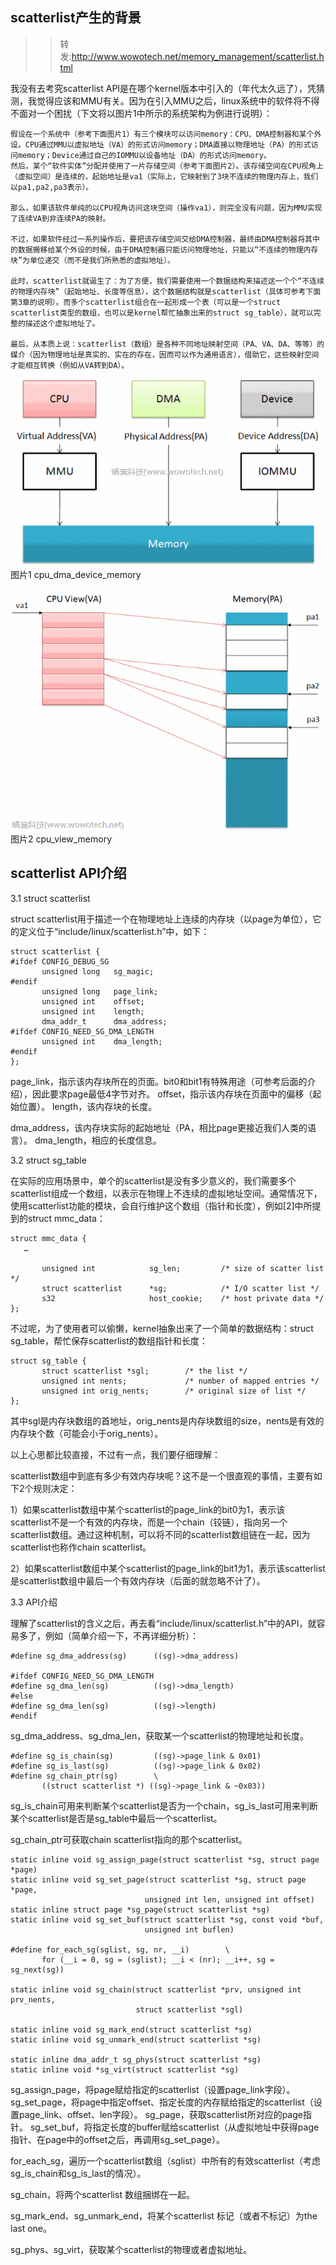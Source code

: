 ## scatterlist产生的背景
>>转发:http://www.wowotech.net/memory_management/scatterlist.html

我没有去考究scatterlist API是在哪个kernel版本中引入的（年代太久远了），凭猜测，我觉得应该和MMU有关。因为在引入MMU之后，linux系统中的软件将不得不面对一个困扰（下文将以图片1中所示的系统架构为例进行说明）：
```
假设在一个系统中（参考下面图片1）有三个模块可以访问memory：CPU、DMA控制器和某个外设。CPU通过MMU以虚拟地址（VA）的形式访问memory；DMA直接以物理地址（PA）的形式访问memory；Device通过自己的IOMMU以设备地址（DA）的形式访问memory。
然后，某个“软件实体”分配并使用了一片存储空间（参考下面图片2）。该存储空间在CPU视角上（虚拟空间）是连续的，起始地址是va1（实际上，它映射到了3块不连续的物理内存上，我们以pa1,pa2,pa3表示）。

那么，如果该软件单纯的以CPU视角访问这块空间（操作va1），则完全没有问题，因为MMU实现了连续VA到非连续PA的映射。

不过，如果软件经过一系列操作后，要把该存储空间交给DMA控制器，最终由DMA控制器将其中的数据搬移给某个外设的时候，由于DMA控制器只能访问物理地址，只能以“不连续的物理内存块”为单位递交（而不是我们所熟悉的虚拟地址）。

此时，scatterlist就诞生了：为了方便，我们需要使用一个数据结构来描述这一个个“不连续的物理内存块”（起始地址、长度等信息），这个数据结构就是scatterlist（具体可参考下面第3章的说明）。而多个scatterlist组合在一起形成一个表（可以是一个struct scatterlist类型的数组，也可以是kernel帮忙抽象出来的struct sg_table），就可以完整的描述这个虚拟地址了。

最后，从本质上说：scatterlist（数组）是各种不同地址映射空间（PA、VA、DA、等等）的媒介（因为物理地址是真实的、实在的存在，因而可以作为通用语言），借助它，这些映射空间才能相互转换（例如从VA转到DA）。
```
![image](/img/scatterlist1.gif)  
图片1 cpu_dma_device_memory

![image](/img/scatterlist2.gif)  
图片2 cpu_view_memory  

## scatterlist API介绍
3.1 struct scatterlist

struct scatterlist用于描述一个在物理地址上连续的内存块（以page为单位），它的定义位于“include/linux/scatterlist.h”中，如下：
```
struct scatterlist {
#ifdef CONFIG_DEBUG_SG
       unsigned long   sg_magic;
#endif
       unsigned long   page_link;
       unsigned int    offset;
       unsigned int    length;
       dma_addr_t      dma_address;
#ifdef CONFIG_NEED_SG_DMA_LENGTH
       unsigned int    dma_length;
#endif
};
```

   page_link，指示该内存块所在的页面。bit0和bit1有特殊用途（可参考后面的介绍），因此要求page最低4字节对齐。
   offset，指示该内存块在页面中的偏移（起始位置）。
   length，该内存块的长度。

   dma_address，该内存块实际的起始地址（PA，相比page更接近我们人类的语言）。
   dma_length，相应的长度信息。

3.2 struct sg_table

在实际的应用场景中，单个的scatterlist是没有多少意义的，我们需要多个scatterlist组成一个数组，以表示在物理上不连续的虚拟地址空间。通常情况下，使用scatterlist功能的模块，会自行维护这个数组（指针和长度），例如[2]中所提到的struct mmc_data：
```
struct mmc_data {
   …

       unsigned int            sg_len;         /* size of scatter list */     
       struct scatterlist      *sg;            /* I/O scatter list */         
       s32                     host_cookie;    /* host private data */        
};
```
不过呢，为了使用者可以偷懒，kernel抽象出来了一个简单的数据结构：struct sg_table，帮忙保存scatterlist的数组指针和长度：
```
struct sg_table {
       struct scatterlist *sgl;        /* the list */
       unsigned int nents;             /* number of mapped entries */
       unsigned int orig_nents;        /* original size of list */
};
```
其中sgl是内存块数组的首地址，orig_nents是内存块数组的size，nents是有效的内存块个数（可能会小于orig_nents）。

以上心思都比较直接，不过有一点，我们要仔细理解：

scatterlist数组中到底有多少有效内存块呢？这不是一个很直观的事情，主要有如下2个规则决定：

   1）如果scatterlist数组中某个scatterlist的page_link的bit0为1，表示该scatterlist不是一个有效的内存块，而是一个chain（铰链），指向另一个scatterlist数组。通过这种机制，可以将不同的scatterlist数组链在一起，因为scatterlist也称作chain scatterlist。

   2）如果scatterlist数组中某个scatterlist的page_link的bit1为1，表示该scatterlist是scatterlist数组中最后一个有效内存块（后面的就忽略不计了）。

3.3 API介绍

理解了scatterlist的含义之后，再去看“include/linux/scatterlist.h”中的API，就容易多了，例如（简单介绍一下，不再详细分析）：
```
#define sg_dma_address(sg)      ((sg)->dma_address)

#ifdef CONFIG_NEED_SG_DMA_LENGTH
#define sg_dma_len(sg)          ((sg)->dma_length)
#else
#define sg_dma_len(sg)          ((sg)->length)
#endif
```
   sg_dma_address、sg_dma_len，获取某一个scatterlist的物理地址和长度。
```
#define sg_is_chain(sg)         ((sg)->page_link & 0x01)
#define sg_is_last(sg)          ((sg)->page_link & 0x02)
#define sg_chain_ptr(sg)        \
       ((struct scatterlist *) ((sg)->page_link & ~0x03))
```
   sg_is_chain可用来判断某个scatterlist是否为一个chain，sg_is_last可用来判断某个scatterlist是否是sg_table中最后一个scatterlist。

   sg_chain_ptr可获取chain scatterlist指向的那个scatterlist。
```
static inline void sg_assign_page(struct scatterlist *sg, struct page *page)
static inline void sg_set_page(struct scatterlist *sg, struct page *page,
                              unsigned int len, unsigned int offset)
static inline struct page *sg_page(struct scatterlist *sg)
static inline void sg_set_buf(struct scatterlist *sg, const void *buf,
                              unsigned int buflen)

#define for_each_sg(sglist, sg, nr, __i)        \
       for (__i = 0, sg = (sglist); __i < (nr); __i++, sg = sg_next(sg))

static inline void sg_chain(struct scatterlist *prv, unsigned int prv_nents,
                            struct scatterlist *sgl)

static inline void sg_mark_end(struct scatterlist *sg)
static inline void sg_unmark_end(struct scatterlist *sg)

static inline dma_addr_t sg_phys(struct scatterlist *sg)
static inline void *sg_virt(struct scatterlist *sg)
```
   sg_assign_page，将page赋给指定的scatterlist（设置page_link字段）。
   sg_set_page，将page中指定offset、指定长度的内存赋给指定的scatterlist（设置page_link、offset、len字段）。
   sg_page，获取scatterlist所对应的page指针。
   sg_set_buf，将指定长度的buffer赋给scatterlist（从虚拟地址中获得page指针、在page中的offset之后，再调用sg_set_page）。

   for_each_sg，遍历一个scatterlist数组（sglist）中所有的有效scatterlist（考虑sg_is_chain和sg_is_last的情况）。

   sg_chain，将两个scatterlist 数组捆绑在一起。

   sg_mark_end、sg_unmark_end，将某个scatterlist 标记（或者不标记）为the last one。

   sg_phys、sg_virt，获取某个scatterlist的物理或者虚拟地址。
